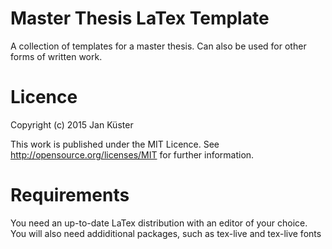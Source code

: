 Master Thesis LaTex Template
============

A collection of templates for a master thesis. Can also be used for other forms of written work.

Licence
======

Copyright (c) 2015 Jan Küster

This work is published under the MIT Licence. See http://opensource.org/licenses/MIT for further information.

Requirements
=====

You need an up-to-date LaTex distribution with an editor of your choice. You will also need addiditional packages, such as tex-live and tex-live fonts
